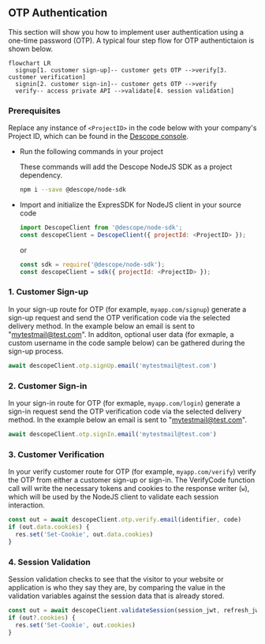 ## OTP Authentication

This section will show you how to implement user authentication using a one-time password (OTP). A typical four step flow for OTP authentictaion is shown below.

```mermaid
flowchart LR
  signup[1. customer sign-up]-- customer gets OTP -->verify[3. customer verification]
  signin[2. customer sign-in]-- customer gets OTP -->verify
  verify-- access private API -->validate[4. session validation]
```

### Prerequisites

Replace any instance of `<ProjectID>` in the code below with your company's Project ID, which can be found in the [Descope console](https://app.descope.com).

- Run the following commands in your project

  These commands will add the Descope NodeJS SDK as a project dependency.

  ```bash
  npm i --save @descope/node-sdk
  ```

- Import and initialize the ExpresSDK for NodeJS client in your source code

  ```javascript
  import DescopeClient from '@descope/node-sdk';
  const descopeClient = DescopeClient({ projectId: <ProjectID> });
  ```

  or

  ```javascript
  const sdk = require('@descope/node-sdk');
  const descopeClient = sdk({ projectId: <ProjectID> });
  ```

### 1. Customer Sign-up

In your sign-up route for OTP (for example, `myapp.com/signup`) generate a sign-up request and send the OTP verification code via the selected delivery method. In the example below an email is sent to "mytestmail@test.com". In additon, optional user data (for exmaple, a custom username in the code sample below) can be gathered during the sign-up process.

```javascript
await descopeClient.otp.signUp.email('mytestmail@test.com')
```

### 2. Customer Sign-in

In your sign-in route for OTP (for exmaple, `myapp.com/login`) generate a sign-in request send the OTP verification code via the selected delivery method. In the example below an email is sent to "mytestmail@test.com".

```javascript
await descopeClient.otp.signIn.email('mytestmail@test.com')
```

### 3. Customer Verification

In your verify customer route for OTP (for example, `myapp.com/verify`) verify the OTP from either a customer sign-up or sign-in. The VerifyCode function call will write the necessary tokens and cookies to the response writer (`w`), which will be used by the NodeJS client to validate each session interaction.

```javascript
const out = await descopeClient.otp.verify.email(identifier, code)
if (out.data.cookies) {
  res.set('Set-Cookie', out.data.cookies)
}
```

### 4. Session Validation

Session validation checks to see that the visitor to your website or application is who they say they are, by comparing the value in the validation variables against the session data that is already stored.

```javascript
const out = await descopeClient.validateSession(session_jwt, refresh_jwt)
if (out?.cookies) {
  res.set('Set-Cookie', out.cookies)
}
```
